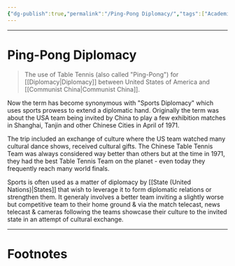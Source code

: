 ```yaml
---
{"dg-publish":true,"permalink":"/Ping-Pong Diplomacy/","tags":["Academics","politics"]}
---
```



---
# Ping-Pong Diplomacy
> The use of Table Tennis (also called "Ping-Pong") for [[Diplomacy\|Diplomacy]] between United States of America and [[Communist China\|Communist China]].

Now the term has become synonymous with "Sports Diplomacy" which uses sports prowess to extend a diplomatic hand. Originally the term was about the USA team being invited by China to play a few exhibition matches in Shanghai, Tanjin and other Chinese Cities in April of 1971.

The trip included an exchange of culture where the US team watched many cultural dance shows, received cultural gifts. The Chinese Table Tennis Team was always considered way better than others but at the time in 1971, they had the best Table Tennis Team on the planet - even today they frequently reach many world finals.

Sports is often used as a matter of diplomacy by [[State (United Nations)\|States]] that wish to leverage it to form diplomatic relations or strengthen them. It generaly involves a better team inviting a slightly worse but competitive team to their home ground & via the match telecast, news telecast & cameras following the teams showcase their culture to the invited state in an attempt of cultural exchange.

---
# Footnotes